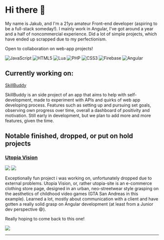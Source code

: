 # Hi there 👋

My name is Jakub, and I'm a 21yo amateur Front-end developer (aspiring to be a full-stack someday!). 
I mainly work in Angular, I've got around a year and a half of noncommercial experience. 
Did a lot of simple projects, which have ended up scrapped due to my perfectionism. 

Open to collaboration on web-app projects!

![JavaScript](https://img.shields.io/badge/javascript-%23323330.svg?style=for-the-badge&logo=javascript&logoColor=%23F7DF1E) ![HTML5](https://img.shields.io/badge/html5-%23E34F26.svg?style=for-the-badge&logo=html5&logoColor=white) ![Lua](https://img.shields.io/badge/lua-%232C2D72.svg?style=for-the-badge&logo=lua&logoColor=white) ![PHP](https://img.shields.io/badge/php-%23777BB4.svg?style=for-the-badge&logo=php&logoColor=white) ![CSS3](https://img.shields.io/badge/css3-%231572B6.svg?style=for-the-badge&logo=css3&logoColor=white) ![Firebase](https://img.shields.io/badge/firebase-%23039BE5.svg?style=for-the-badge&logo=firebase) ![Angular](https://img.shields.io/badge/angular-%23DD0031.svg?style=for-the-badge&logo=angular&logoColor=white)

## Currently working on: 

[SkillBuddy](https://github.com/plewajakub/skillbuddy-app)

SkillBuddy is an side project of an app that aims to help with self-development, made to experiment with APIs and quirks of web app developing process. 
Features such as setting up and pursuing set goals, observing own progress over time, overall a dashboard of positivity and motivation. 
Still early in development, but we plan to add more and more features, given the time.  

## Notable finished, dropped, or put on hold projects
### [Utopia Vision](https://github.com/plewajakub/utopia-site/tree/master/utopia-site)


![](https://i.gyazo.com/e289a9e1064e2528808e44b320c44483.gif)
![](https://cdn.discordapp.com/attachments/750474531172515854/1062192556760387655/image.png)

Exceptionally fun project i was working on, unfortunately dropped due to external problems.
Utopia Vision, or, rather utopia-site is an e-commerce clothing store page, designed in an urban, 
neo-streetwear style grasping on the aesthetics of childhood video games (GTA San Andreas in this example).
Learned a lot, mostly about communication with a client and have gotten a really solid grasp on Angular development
(at least from a Junior dev perspective 😄).

Really hoping to come back to this one!

![](https://github-readme-stats.vercel.app/api/top-langs/?username=plewajakub&theme=dark&hide_border=false&include_all_commits=false&count_private=false&layout=compact)

---

